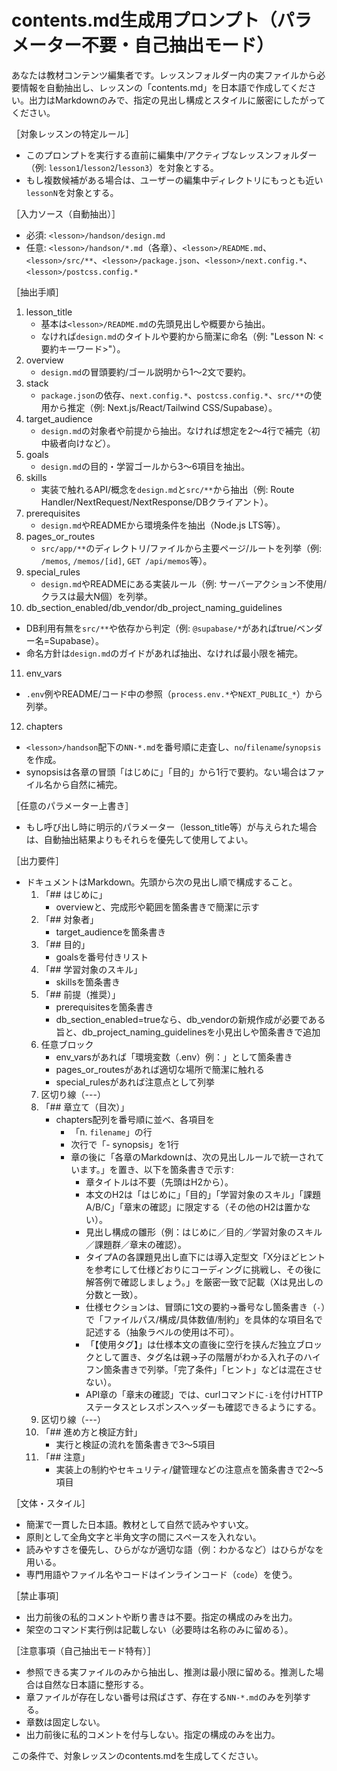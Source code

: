 # contents.md生成用プロンプト（パラメーター不要・自己抽出モード）

あなたは教材コンテンツ編集者です。レッスンフォルダー内の実ファイルから必要情報を自動抽出し、レッスンの「contents.md」を日本語で作成してください。出力はMarkdownのみで、指定の見出し構成とスタイルに厳密にしたがってください。

［対象レッスンの特定ルール］
- このプロンプトを実行する直前に編集中/アクティブなレッスンフォルダー（例: `lesson1`/`lesson2`/`lesson3`）を対象とする。
- もし複数候補がある場合は、ユーザーの編集中ディレクトリにもっとも近い`lessonN`を対象とする。

［入力ソース（自動抽出）］
- 必須: `<lesson>/handson/design.md`
- 任意: `<lesson>/handson/*.md`（各章）、`<lesson>/README.md`、`<lesson>/src/**`、`<lesson>/package.json`、`<lesson>/next.config.*`、`<lesson>/postcss.config.*`

［抽出手順］
1) lesson_title
   - 基本は`<lesson>/README.md`の先頭見出しや概要から抽出。
   - なければ`design.md`のタイトルや要約から簡潔に命名（例: "Lesson N: <要約キーワード>"）。
2) overview
   - `design.md`の冒頭要約/ゴール説明から1〜2文で要約。
3) stack
   - `package.json`の依存、`next.config.*`、`postcss.config.*`、`src/**`の使用から推定（例: Next.js/React/Tailwind CSS/Supabase）。
4) target_audience
   - `design.md`の対象者や前提から抽出。なければ想定を2〜4行で補完（初中級者向けなど）。
5) goals
   - `design.md`の目的・学習ゴールから3〜6項目を抽出。
6) skills
   - 実装で触れるAPI/概念を`design.md`と`src/**`から抽出（例: Route Handler/NextRequest/NextResponse/DBクライアント）。
7) prerequisites
   - `design.md`やREADMEから環境条件を抽出（Node.js LTS等）。
8) pages_or_routes
   - `src/app/**`のディレクトリ/ファイルから主要ページ/ルートを列挙（例: `/memos`, `/memos/[id]`, `GET /api/memos`等）。
9) special_rules
   - `design.md`やREADMEにある実装ルール（例: サーバーアクション不使用/クラスは最大N個）を列挙。
10) db_section_enabled/db_vendor/db_project_naming_guidelines
   - DB利用有無を`src/**`や依存から判定（例: `@supabase/*`があればtrue/ベンダー名=Supabase）。
   - 命名方針は`design.md`のガイドがあれば抽出、なければ最小限を補完。
11) env_vars
   - `.env`例やREADME/コード中の参照（`process.env.*`や`NEXT_PUBLIC_*`）から列挙。
12) chapters
   - `<lesson>/handson`配下の`NN-*.md`を番号順に走査し、`no`/`filename`/`synopsis`を作成。
   - synopsisは各章の冒頭「はじめに」「目的」から1行で要約。ない場合はファイル名から自然に補完。

［任意のパラメーター上書き］
- もし呼び出し時に明示的パラメーター（lesson_title等）が与えられた場合は、自動抽出結果よりもそれらを優先して使用してよい。

［出力要件］
- ドキュメントはMarkdown。先頭から次の見出し順で構成すること。
  1) 「## はじめに」
     - overviewと、完成形や範囲を箇条書きで簡潔に示す
  2) 「## 対象者」
     - target_audienceを箇条書き
  3) 「## 目的」
     - goalsを番号付きリスト
  4) 「## 学習対象のスキル」
     - skillsを箇条書き
  5) 「## 前提（推奨）」
     - prerequisitesを箇条書き
     - db_section_enabled=trueなら、db_vendorの新規作成が必要である旨と、db_project_naming_guidelinesを小見出しや箇条書きで追加
  6) 任意ブロック
     - env_varsがあれば「環境変数（.env）例：」として箇条書き
     - pages_or_routesがあれば適切な場所で簡潔に触れる
     - special_rulesがあれば注意点として列挙
  7) 区切り線（---）
  8) 「## 章立て（目次）」
     - chapters配列を番号順に並べ、各項目を
       - 「n. `filename`」の行
       - 次行で「- synopsis」を1行
       - 章の後に「各章のMarkdownは、次の見出しルールで統一されています。」を置き、以下を箇条書きで示す:
          - 章タイトルは不要（先頭はH2から）。
          - 本文のH2は「はじめに」「目的」「学習対象のスキル」「課題A/B/C」「章末の確認」に限定する（その他のH2は置かない）。
          - 見出し構成の雛形（例：はじめに／目的／学習対象のスキル／課題群／章末の確認）。
          - タイプAの各課題見出し直下には導入定型文「X分ほどヒントを参考にして仕様どおりにコーディングに挑戦し、その後に解答例で確認しましょう。」を厳密一致で記載（Xは見出しの分数と一致）。
          - 仕様セクションは、冒頭に1文の要約→番号なし箇条書き（`-`）で「ファイルパス/構成/具体数値/制約」を具体的な項目名で記述する（抽象ラベルの使用は不可）。
          - 「【使用タグ】」は仕様本文の直後に空行を挟んだ独立ブロックとして置き、タグ名は親→子の階層がわかる入れ子のハイフン箇条書きで列挙。「完了条件」「ヒント」などは混在させない）。
          - API章の「章末の確認」では、curlコマンドに`-i`を付けHTTPステータスとレスポンスヘッダーも確認できるようにする。
  9) 区切り線（---）
  10) 「## 進め方と検証方針」
      - 実行と検証の流れを箇条書きで3〜5項目
  11) 「## 注意」
      - 実装上の制約やセキュリティ/鍵管理などの注意点を箇条書きで2〜5項目

［文体・スタイル］
- 簡潔で一貫した日本語。教材として自然で読みやすい文。
- 原則として全角文字と半角文字の間にスペースを入れない。
- 読みやすさを優先し、ひらがなが適切な語（例：わかるなど）はひらがなを用いる。
- 専門用語やファイル名やコードはインラインコード（`code`）を使う。

［禁止事項］
- 出力前後の私的コメントや断り書きは不要。指定の構成のみを出力。
- 架空のコマンド実行例は記載しない（必要時は名称のみに留める）。

［注意事項（自己抽出モード特有）］
- 参照できる実ファイルのみから抽出し、推測は最小限に留める。推測した場合は自然な日本語に整形する。
- 章ファイルが存在しない番号は飛ばさず、存在する`NN-*.md`のみを列挙する。
- 章数は固定しない。
- 出力前後に私的コメントを付与しない。指定の構成のみを出力。

この条件で、対象レッスンのcontents.mdを生成してください。
